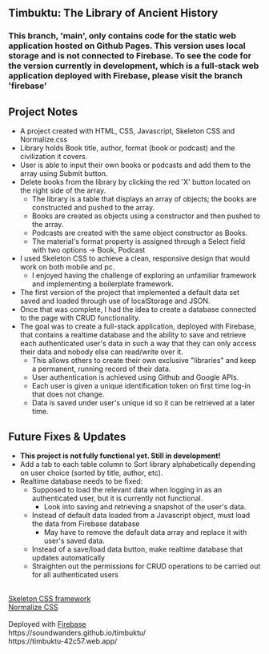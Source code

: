 ## Timbuktu: The Library of Ancient History
### This branch, 'main', only contains code for the static web application hosted on Github Pages. This version uses local storage and is not connected to Firebase. To see the code for the version currently in development, which is a full-stack web application deployed with Firebase, please visit the branch 'firebase'

## Project Notes
  - A project created with HTML, CSS, Javascript, Skeleton CSS and Normalize.css
  - Library holds Book title, author, format (book or podcast) and the civilization it covers.
  - User is able to input their own books or podcasts and add them to the array using Submit button.
  - Delete books from the library by clicking the red 'X' button located on the right side of the array.
    - The library is a table that displays an array of objects; the books are constructed and pushed to the array.
    - Books are created as objects using a constructor and then pushed to the array.
    - Podcasts are created with the same object constructor as Books.
    - The material's format property is assigned through a Select field with two options -> Book, Podcast   
  - I used Skeleton CSS to achieve a clean, responsive design that would work on both mobile and pc.
    - I enjoyed having the challenge of exploring an unfamiliar framework and implementing a boilerplate framework.
  - The first version of the project that implemented a default data set saved and loaded through use of localStorage and JSON.
  - Once that was complete, I had the idea to create a database connected to the page with CRUD functionality.
  - The goal was to create a full-stack application, deployed with Firebase, that contains a realtime database and the ability to save and retrieve each authenticated user's data in such a way that they can only access their data and nobody else can read/write over it.
    - This allows others to create their own exclusive "libraries" and keep a permanent, running record of their data.
    - User authentication is achieved using Github and Google APIs.
    - Each user is given a unique identification token on first time log-in that does not change.
    - Data is saved under user's unique id so it can be retrieved at a later time.

## Future Fixes & Updates
  - **This project is not fully functional yet. Still in development!**
  - Add a tab to each table column to Sort library alphabetically depending on user choice (sorted by title, author, etc).
  - Realtime database needs to be fixed:
    - Supposed to load the relevant data when logging in as an authenticated user, but it is currently not functional.
      - Look into saving and retrieving a snapshot of the user's data.
    - Instead of default data loaded from a Javascript object, must load the data from Firebase database
      - May have to remove the default data array and replace it with user's saved data.
    - Instead of a save/load data button, make realtime database that updates automatically
    - Straighten out the permissions for CRUD operations to be carried out for all authenticated users
<br>
<a href = "http://getskeleton.com">Skeleton CSS framework</a>
<br>
<a href = "https://github.com/necolas/normalize.css/">Normalize CSS</a>
<br>
<br>
Deployed with <a href = "https://firebase.google.com/">Firebase</a> <br>
https://soundwanders.github.io/timbuktu/ <br>
https://timbuktu-42c57.web.app/

